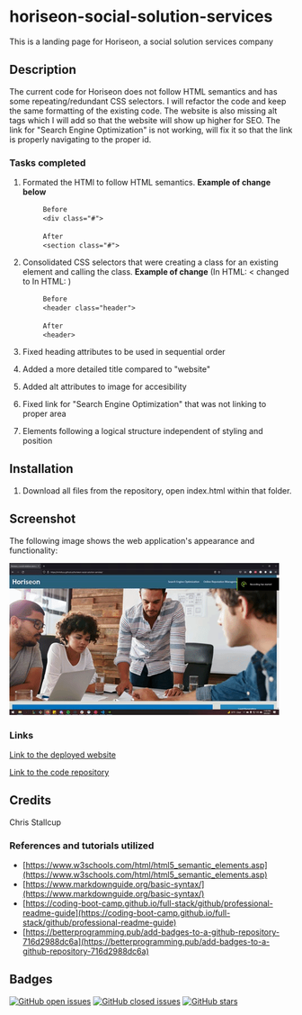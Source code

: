 # **horiseon-social-solution-services**
This is a landing page for Horiseon, a social solution services company



## Description
The current code for Horiseon does not follow HTML semantics and has some repeating/redundant CSS selectors. I will refactor the code and keep the same formatting of the existing code. The website is also missing alt tags which I will add so that the website will show up higher for SEO. The link for "Search Engine Optimization" is not working, will fix it so that the link is properly navigating to the proper id.


### **Tasks completed**

1. Formated the HTMl to follow HTML semantics. **Example of change below** 

            Before
            <div class="#">

            After
            <section class="#">

2. Consolidated CSS selectors that were creating a class for an existing element and calling the class. **Example of change** (In HTML: < changed to In HTML: )
            
            Before
            <header class="header">

            After
            <header>

3. Fixed heading attributes to be used in sequential order

4. Added a more detailed title compared to "website"

5. Added alt attributes to image for accesibility

6. Fixed link for "Search Engine Optimization" that was not linking to proper area

7. Elements following a logical structure independent of styling and position

## Installation

1. Download all files from the repository, open index.html within that folder.


## Screenshot 

The following image shows the web application's appearance and functionality:

![Horiseon Webpage](./Assets/images/horiseon.gif)

### **Links**

[Link to the deployed website](https://mrtofuuu.github.io/horiseon-social-solution-services/)

[Link to the code repository](https://github.com/MrTofuuu/horiseon-social-solution-services)




## Credits
Chris Stallcup

### References and tutorials utilized
* [https://www.w3schools.com/html/html5_semantic_elements.asp](https://www.w3schools.com/html/html5_semantic_elements.asp)
* [https://www.markdownguide.org/basic-syntax/](https://www.markdownguide.org/basic-syntax/)
* [https://coding-boot-camp.github.io/full-stack/github/professional-readme-guide](https://coding-boot-camp.github.io/full-stack/github/professional-readme-guide)
* [https://betterprogramming.pub/add-badges-to-a-github-repository-716d2988dc6a](https://betterprogramming.pub/add-badges-to-a-github-repository-716d2988dc6a)

## Badges

[![GitHub open issues](https://img.shields.io/github/issues/MrTofuuu/horiseon-social-solution-services?style=for-the-badge)](https://github.com/MrTofuuu/horiseon-social-solution-services/issues)
[![GitHub closed issues](https://img.shields.io/github/issues-closed/MrTofuuu/horiseon-social-solution-services?style=for-the-badge)](https://img.shields.io/github/issues-closed/MrTofuuu/horiseon-social-solution-services?style=for-the-badge)
[![GitHub stars](https://img.shields.io/github/stars/MrTofuuu/horiseon-social-solution-services?style=for-the-badge)](https://github.com/MrTofuuu/horiseon-social-solution-services/stargazers)
